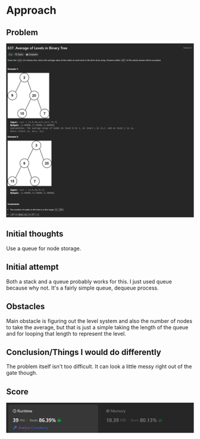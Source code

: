 # Approach

## Problem

![Problem 637](problem_image.png)

## Initial thoughts

Use a queue for node storage.

## Initial attempt

Both a stack and a queue probably works for this. I just used queue because why not. It's a fairly simple queue, dequeue process. 

## Obstacles

Main obstacle is figuring out the level system and also the number of nodes to take the average, but that is just a simple taking the length of the queue and for looping that length to represent the level.

## Conclusion/Things I would do differently

The problem itself isn't too difficult. It can look a little messy right out of the gate though.

## Score

![LeetCode Score](score_image.png)